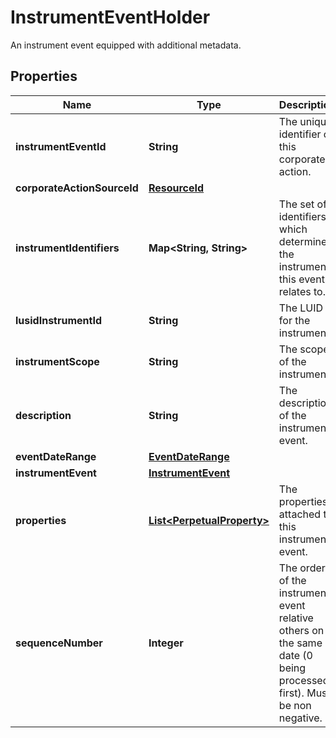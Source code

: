 

# InstrumentEventHolder

An instrument event equipped with additional metadata.

## Properties

| Name | Type | Description | Notes |
|------------ | ------------- | ------------- | -------------|
|**instrumentEventId** | **String** | The unique identifier of this corporate action. |  |
|**corporateActionSourceId** | [**ResourceId**](ResourceId.md) |  |  [optional] |
|**instrumentIdentifiers** | **Map&lt;String, String&gt;** | The set of identifiers which determine the instrument this event relates to. |  |
|**lusidInstrumentId** | **String** | The LUID for the instrument. |  |
|**instrumentScope** | **String** | The scope of the instrument. |  |
|**description** | **String** | The description of the instrument event. |  |
|**eventDateRange** | [**EventDateRange**](EventDateRange.md) |  |  |
|**instrumentEvent** | [**InstrumentEvent**](InstrumentEvent.md) |  |  |
|**properties** | [**List&lt;PerpetualProperty&gt;**](PerpetualProperty.md) | The properties attached to this instrument event. |  [optional] |
|**sequenceNumber** | **Integer** | The order of the instrument event relative others on the same date (0 being processed first). Must be non negative. |  [optional] |



